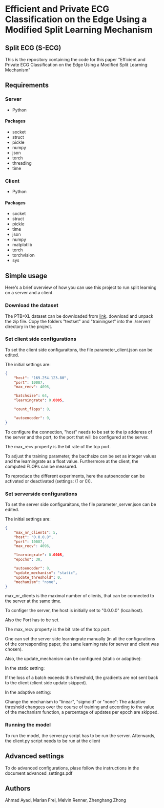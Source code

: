 # Efficient and Private ECG Classification on the Edge Using a Modified Split Learning Mechanism
## Split ECG (S-ECG)
This is the repository containing the code for this paper "Efficient and Private ECG Classification on the Edge Using a Modified Split Learning Mechanism"


## Requirements

### Server
* Python
#### Packages
* socket
* struct
* pickle
* numpy
* json
* torch
* threading
* time

### Client
* Python
#### Packages
* socket
* struct
* pickle
* time
* json
* numpy
* matplotlib
* torch
* torchvision
* sys


## Simple usage

Here's a brief overview of how you can use this project to run split learning on a server and a client.

### Download the dataset
The PTB=XL dataset can be downloaded from 
[link](https://physionet.org/content/ptb-xl/1.0.1/). download and unpack the zip file. Copy the folders "testset" and "trainingset" into the ./server/ directory in the project.

### Set client side configurations

To set the client side configuraitons, the file parameter_client.json can be edited.  

The initial settings are:

```json
{
    "host": "169.254.123.80",
    "port": 10087,
    "max_recv": 4096,

    "batchsize": 64,
    "learningrate": 0.0005,

    "count_flops": 0,

    "autoencoder": 0,
}

```
To configure the connection, "host" needs to be set to the ip adderess of the server and the port, to the port that will be configured at the server.

The max_recv property is the bit rate of the tcp port.


To adjust the training parameter, the bacthsize can be set as integer values and the learningrate as a float value.
Furthermore at the client, the computed FLOPs can be measured.

To reproduce the different experiments, here the autoencoder can be activated or deactivated (settings: (1 or 0)).



### Set serverside configurations

To set the server side configuraitons, the file parameter_server.json can be edited.  

The initial settings are:
```json
{
    "max_nr_clients": 5,
    "host": "0.0.0.0",
    "port": 10087,
    "max_recv": 4096,

    "learningrate": 0.0005,
    "epochs": 30,

    "autoencoder": 0,
    "update_mechanism": "static",
    "update_threshold": 0,
    "mechanism": "none",
}
```

max_nr_clients is the maximal number of clients, that can be connected to the server at the same time.

To configer the server, the host is initially set to "0.0.0.0" (localhost).

Also the Port has to be set.

The max_recv property is the bit rate of the tcp port.

One can set the server side learningrate manually (in all the configurations of the corresponding paper, the same learning rate for server and client was chosen).

Also, the update_mechanism can be configured (static or adaptive):

In the static setting: 

If the loss of a batch exceeds this threshold, the gradients are not sent back to the client (client side update skipped).

In the adaptive setting:

Change the mechanism to "linear", "sigmoid" or "none":
The adaptive threshold changees over the course of training and according to the value of the mechanism function, a percentage of updates per epoch are skipped.

### Running the model

To run the model, the server.py script has to be run the server. Afterwards, the client.py script needs to be run at the client




## Advanced settings

To do advanced configurations, plase follow the instructions in the document advanced_settings.pdf

## Authors
Ahmad Ayad, Marian Frei, Melvin Renner, Zhenghang Zhong
